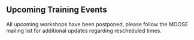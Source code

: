 ## Upcoming Training Events

All upcoming workshops have been postponed, please follow the MOOSE mailing list for additional
updates regarding rescheduled times.

